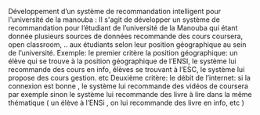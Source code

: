 Développement d’un système de recommandation intelligent pour l'université de la manouba : 
Il s'agit de développer un système de recommandation pour l’étudiant de
l’université de la Manouba qui étant donnée plusieurs sources de données
recommande des cours coursera, open classroom, .. aux étudiants selon leur
position géographique au sein de l’université.
Exemple: le premier critère la position géographique: un élève qui se trouve à la
position géographique de l’ENSI, le système lui recommande des cours en info, élèves
se trouvant à l’ESC, le système lui propose des cours gestion. etc
Deuxième critère: le débit de l’internet: si la connexion est bonne , le système lui
recommande des vidéos de coursera par exemple sinon le système lui recommande des
livre à lire dans la même thématique ( un élève à l’ENSi , on lui recommande des livre
en info, etc )
